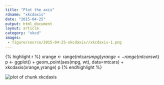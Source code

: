 ```yaml
---
title: "Plot the axis"
rdname: "xkcdaxis"
date: "2015-04-25"
output: html_document
layout: article
category: "xkcd"
images:
 - figure/source/2015-04-25-xkcdaxis//xkcdaxis-1.png
---
```





{% highlight r %}
xrange <- range(mtcars$mpg)
yrange <- range(mtcars$wt)
p <- ggplot() +
     geom_point(aes(mpg, wt), data=mtcars) +
     xkcdaxis(xrange,yrange)
p
{% endhighlight %}

![plot of chunk xkcdaxis](/allYourFigureAreBelongToUs/figure/source/2015-04-25-xkcdaxis/xkcdaxis-1.png) 